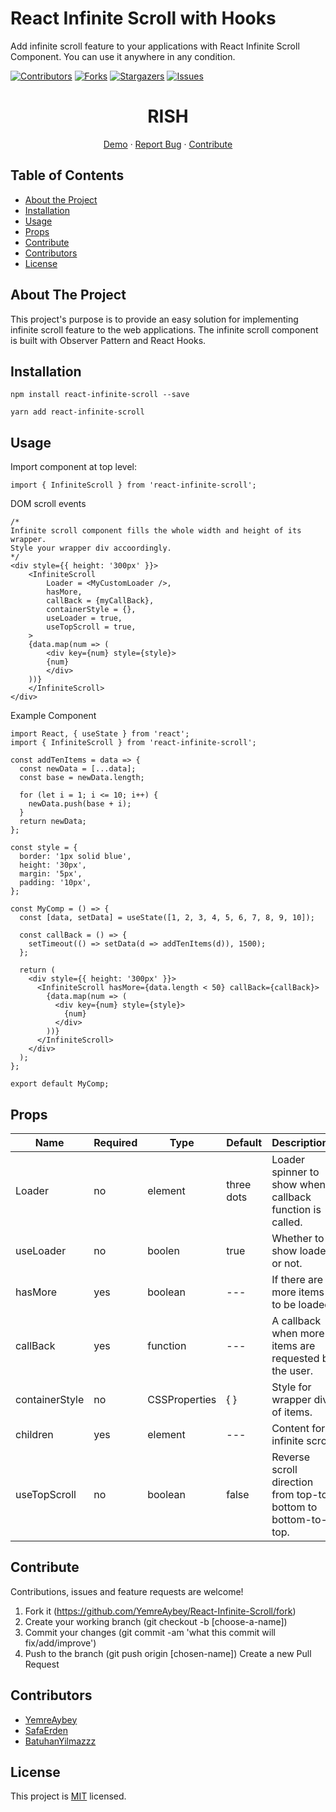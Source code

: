 # React Infinite Scroll with Hooks

Add infinite scroll feature to your applications with React Infinite Scroll Component. You can use it anywhere in any condition.


[![Contributors][contributors-shield]][contributors-url]
[![Forks][forks-shield]][forks-url]
[![Stargazers][stars-shield]][stars-url]
[![Issues][issues-shield]][issues-url]

<p align="center">
  <h1 align="center">RISH</h1>
  <p align="center">
    <a href="">Demo</a>
    ·
    <a href="https://github.com/YemreAybey/React-Infinite-Scroll/issues">Report Bug</a>
    ·
    <a href="https://github.com/YemreAybey/React-Infinite-Scroll/pulls">Contribute</a>
  </p>
</p>

## Table of Contents

* [About the Project](#about-the-project)
* [Installation](#installation)
* [Usage](#usage)
* [Props](#props)
* [Contribute](#contribute)
* [Contributors](#contributors)
* [License](#license)

## About The Project

This project's purpose is to provide an easy solution for implementing infinite scroll feature to the web applications. The infinite scroll component is built with Observer Pattern and React Hooks.
<br>

## Installation

```
npm install react-infinite-scroll --save
```

```
yarn add react-infinite-scroll
```

## Usage

Import component at top level:
```
import { InfiniteScroll } from 'react-infinite-scroll';
```

DOM scroll events

```
/*
Infinite scroll component fills the whole width and height of its wrapper. 
Style your wrapper div accoordingly.
*/
<div style={{ height: '300px' }}>
    <InfiniteScroll 
        Loader = <MyCustomLoader />,
        hasMore,
        callBack = {myCallBack},
        containerStyle = {},
        useLoader = true,
        useTopScroll = true,
    >
    {data.map(num => (
        <div key={num} style={style}>
        {num}
        </div>
    ))}
    </InfiniteScroll>
</div>
```

Example Component
```
import React, { useState } from 'react';
import { InfiniteScroll } from 'react-infinite-scroll';

const addTenItems = data => {
  const newData = [...data];
  const base = newData.length;

  for (let i = 1; i <= 10; i++) {
    newData.push(base + i);
  }
  return newData;
};

const style = {
  border: '1px solid blue',
  height: '30px',
  margin: '5px',
  padding: '10px',
};

const MyComp = () => {
  const [data, setData] = useState([1, 2, 3, 4, 5, 6, 7, 8, 9, 10]);

  const callBack = () => {
    setTimeout(() => setData(d => addTenItems(d)), 1500);
  };

  return (
    <div style={{ height: '300px' }}>
      <InfiniteScroll hasMore={data.length < 50} callBack={callBack}>
        {data.map(num => (
          <div key={num} style={style}>
            {num}
          </div>
        ))}
      </InfiniteScroll>
    </div>
  );
};

export default MyComp;
```

## Props

| Name | Required | Type | Default | Descriptionn |
| --- | --- | --- | --- | --- |
| Loader | no | element | three dots | Loader spinner to show when callback function is called. |
| useLoader | no | boolen | true | Whether to show loader or not.  |
| hasMore | yes | boolean | --- | If there are more items to be loaded. |
| callBack | yes | function | --- | A callback when more items are requested by the user.  |
| containerStyle | no | CSSProperties | { } | Style for wrapper div of items.  |
| children | yes | element | --- | Content for infinite scroll.  |
| useTopScroll | no | boolean | false | Reverse scroll direction from top-to-bottom to bottom-to-top. |

## Contribute

Contributions, issues and feature requests are welcome!

1. Fork it (https://github.com/YemreAybey/React-Infinite-Scroll/fork)
2. Create your working branch (git checkout -b [choose-a-name])
3. Commit your changes (git commit -am 'what this commit will fix/add/improve')
4. Push to the branch (git push origin [chosen-name])
Create a new Pull Request

## Contributors

- [YemreAybey](https://github.com/YemreAybey)
- [SafaErden](https://github.com/SafaErden)
- [BatuhanYilmazzz](https://github.com/BatuhanYilmazzz)

<!-- https://www.markdownguide.org/basic-syntax/#reference-style-links -->
[contributors-shield]: https://img.shields.io/github/contributors/YemreAybey/React-Infinite-Scroll.svg?style=flat-square
[contributors-url]: https://github.com/YemreAybey/React-Infinite-Scroll/graphs/contributors
[forks-shield]: https://img.shields.io/github/forks/YemreAybey/React-Infinite-Scroll.svg?style=flat-square
[forks-url]: https://github.com/YemreAybey/React-Infinite-Scroll/network/members
[stars-shield]: https://img.shields.io/github/stars/YemreAybey/React-Infinite-Scroll.svg?style=flat-square
[stars-url]: https://github.com/YemreAybey/React-Infinite-Scroll/stargazers
[issues-shield]: https://img.shields.io/github/issues/YemreAybey/React-Infinite-Scroll.svg?style=flat-square
[issues-url]: https://github.com/YemreAybey/React-Infinite-Scroll/issues

## License

This project is [MIT](https://opensource.org/licenses/MIT) licensed.